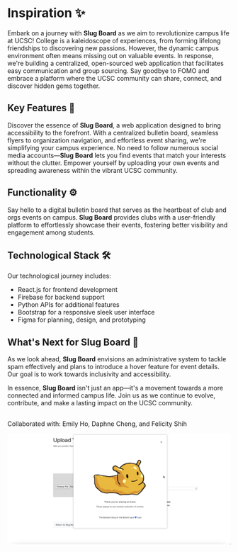 # Inspiration ✨

Embark on a journey with **Slug Board** as we aim to revolutionize campus life at UCSC! College is a kaleidoscope of experiences, from forming lifelong friendships to discovering new passions. However, the dynamic campus environment often means missing out on valuable events. In response, we're building a centralized, open-sourced web application that facilitates easy communication and group sourcing. Say goodbye to FOMO and embrace a platform where the UCSC community can share, connect, and discover hidden gems together.

## Key Features 🔑

Discover the essence of **Slug Board**, a web application designed to bring accessibility to the forefront. With a centralized bulletin board, seamless flyers to organization navigation, and effortless event sharing, we're simplifying your campus experience. No need to follow numerous social media accounts—**Slug Board** lets you find events that match your interests without the clutter. Empower yourself by uploading your own events and spreading awareness within the vibrant UCSC community.

## Functionality ⚙️

Say hello to a digital bulletin board that serves as the heartbeat of club and orgs events on campus. **Slug Board** provides clubs with a user-friendly platform to effortlessly showcase their events, fostering better visibility and engagement among students.

## Technological Stack 🛠️

Our technological journey includes:
- React.js for frontend development
- Firebase for backend support
- Python APIs for additional features
- Bootstrap for a responsive sleek user interface
- Figma for planning, design, and prototyping


## What's Next for Slug Board 🔮

As we look ahead, **Slug Board** envisions an administrative system to tackle spam effectively and plans to introduce a hover feature for event details. Our goal is to work towards inclusivity and accessibility.

In essence, **Slug Board** isn't just an app—it's a movement towards a more connected and informed campus life. Join us as we continue to evolve, contribute, and make a lasting impact on the UCSC community.

## 
Collaborated with: Emily Ho, Daphne Cheng, and Felicity Shih

![photo](thank-you.png)